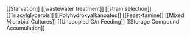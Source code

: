 [[Starvation]]
[[wastewater treatment]]
[[strain selection]]
[[Triacylglycerols]]
[[Polyhydroxyalkanoates]]
[[Feast-famine]]
[[Mixed Microbial Cultures]]
[[Uncoupled C/n Feeding]]
[[Storage Compound Accumulation]]
